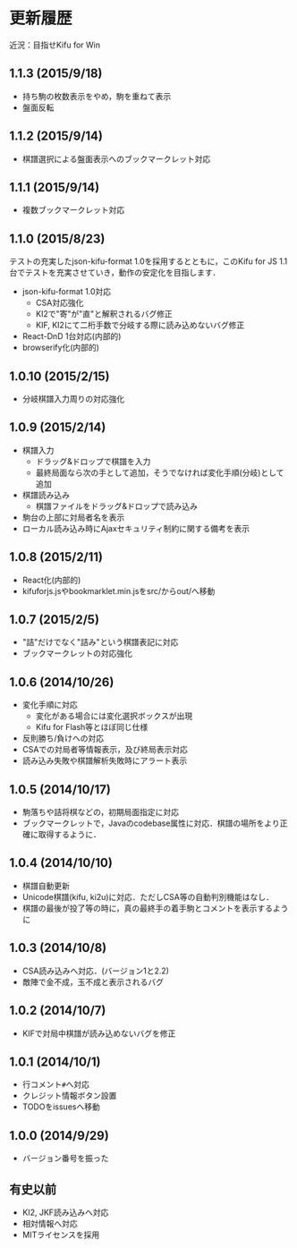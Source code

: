 # 更新履歴

近況：目指せKifu for Win

## 1.1.3 (2015/9/18)

* 持ち駒の枚数表示をやめ，駒を重ねて表示
* 盤面反転

## 1.1.2 (2015/9/14)

* 棋譜選択による盤面表示へのブックマークレット対応

## 1.1.1 (2015/9/14)

* 複数ブックマークレット対応

## 1.1.0 (2015/8/23)

テストの充実したjson-kifu-format 1.0を採用するとともに，このKifu for JS 1.1台でテストを充実させていき，動作の安定化を目指します．

* json-kifu-format 1.0対応
	* CSA対応強化
	* KI2で"寄"が"直"と解釈されるバグ修正
	* KIF, KI2にて二桁手数で分岐する際に読み込めないバグ修正
* React-DnD 1台対応(内部的)
* browserify化(内部的)

## 1.0.10 (2015/2/15)

* 分岐棋譜入力周りの対応強化

## 1.0.9 (2015/2/14)

* 棋譜入力
	* ドラッグ&ドロップで棋譜を入力
	* 最終局面なら次の手として追加，そうでなければ変化手順(分岐)として追加
* 棋譜読み込み
	* 棋譜ファイルをドラッグ&ドロップで読み込み
* 駒台の上部に対局者名を表示
* ローカル読み込み時にAjaxセキュリティ制約に関する備考を表示

## 1.0.8 (2015/2/11)

* React化(内部的)
* kifuforjs.jsやbookmarklet.min.jsをsrc/からout/へ移動

## 1.0.7 (2015/2/5)

* "詰"だけでなく"詰み"という棋譜表記に対応
* ブックマークレットの対応強化

## 1.0.6 (2014/10/26)

* 変化手順に対応
	* 変化がある場合には変化選択ボックスが出現
	* Kifu for Flash等とほぼ同じ仕様
* 反則勝ち/負けへの対応
* CSAでの対局者等情報表示，及び終局表示対応
* 読み込み失敗や棋譜解析失敗時にアラート表示

## 1.0.5 (2014/10/17)

* 駒落ちや詰将棋などの，初期局面指定に対応
* ブックマークレットで，Javaのcodebase属性に対応．棋譜の場所をより正確に取得するように．

## 1.0.4 (2014/10/10)

* 棋譜自動更新
* Unicode棋譜(kifu, ki2u)に対応．ただしCSA等の自動判別機能はなし．
* 棋譜の最後が投了等の時に，真の最終手の着手駒とコメントを表示するように

## 1.0.3 (2014/10/8)

* CSA読み込みへ対応．(バージョン1と2.2)
* 敵陣で金不成，玉不成と表示されるバグ

## 1.0.2 (2014/10/7)

* KIFで対局中棋譜が読み込めないバグを修正

## 1.0.1 (2014/10/1)

* 行コメント`#`へ対応
* クレジット情報ボタン設置
* TODOをissuesへ移動

## 1.0.0 (2014/9/29)

* バージョン番号を振った

## 有史以前

* KI2, JKF読み込みへ対応
* 相対情報へ対応
* MITライセンスを採用